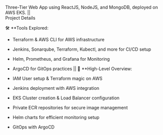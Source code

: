 Three-Tier Web App using ReactJS, NodeJS, and MongoDB, deployed on AWS EKS. ||  
Project Details

🛠️ **Tools Explored:
- Terraform & AWS CLI for AWS infrastructure
- Jenkins, Sonarqube, Terraform, Kubectl, and more for CI/CD setup
- Helm, Prometheus, and Grafana for Monitoring
- ArgoCD for GitOps practices
||
🚢 **High-Level Overview:

- IAM User setup & Terraform magic on AWS
- Jenkins deployment with AWS integration
- EKS Cluster creation & Load Balancer configuration
- Private ECR repositories for secure image management
- Helm charts for efficient monitoring setup
- GitOps with ArgoCD 

